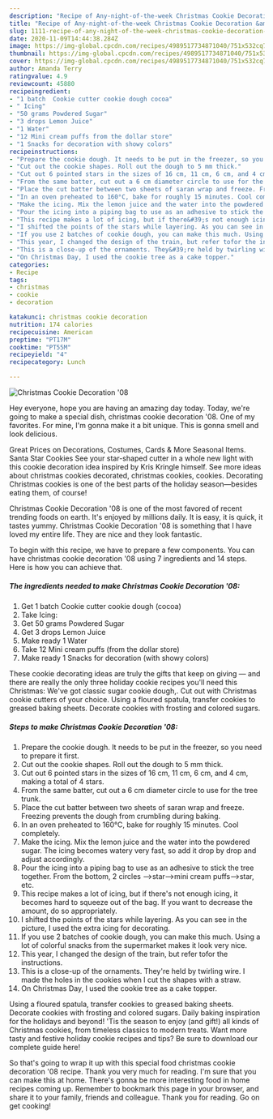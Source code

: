 ```yaml
---
description: "Recipe of Any-night-of-the-week Christmas Cookie Decoration &amp;#39;08"
title: "Recipe of Any-night-of-the-week Christmas Cookie Decoration &amp;#39;08"
slug: 1111-recipe-of-any-night-of-the-week-christmas-cookie-decoration-and-39-08
date: 2020-11-09T14:44:38.284Z
image: https://img-global.cpcdn.com/recipes/4989517734871040/751x532cq70/christmas-cookie-decoration-08-recipe-main-photo.jpg
thumbnail: https://img-global.cpcdn.com/recipes/4989517734871040/751x532cq70/christmas-cookie-decoration-08-recipe-main-photo.jpg
cover: https://img-global.cpcdn.com/recipes/4989517734871040/751x532cq70/christmas-cookie-decoration-08-recipe-main-photo.jpg
author: Amanda Terry
ratingvalue: 4.9
reviewcount: 45880
recipeingredient:
- "1 batch  Cookie cutter cookie dough cocoa"
- " Icing"
- "50 grams Powdered Sugar"
- "3 drops Lemon Juice"
- "1 Water"
- "12 Mini cream puffs from the dollar store"
- "1 Snacks for decoration with showy colors"
recipeinstructions:
- "Prepare the cookie dough. It needs to be put in the freezer, so you need to prepare it first."
- "Cut out the cookie shapes. Roll out the dough to 5 mm thick."
- "Cut out 6 pointed stars in the sizes of 16 cm, 11 cm, 6 cm, and 4 cm, making a total of 4 stars."
- "From the same batter, cut out a 6 cm diameter circle to use for the tree trunk."
- "Place the cut batter between two sheets of saran wrap and freeze. Freezing prevents the dough from crumbling during baking."
- "In an oven preheated to 160°C, bake for roughly 15 minutes. Cool completely."
- "Make the icing. Mix the lemon juice and the water into the powdered sugar. The icing becomes watery very fast, so add it drop by drop and adjust accordingly."
- "Pour the icing into a piping bag to use as an adhesive to stick the tree together. From the bottom, 2 circles --&gt;star--&gt;mini cream puffs--&gt;star, etc."
- "This recipe makes a lot of icing, but if there&#39;s not enough icing, it becomes hard to squeeze out of the bag. If you want to decrease the amount, do so appropriately."
- "I shifted the points of the stars while layering. As you can see in the picture, I used the extra icing for decorating."
- "If you use 2 batches of cookie dough, you can make this much. Using a lot of colorful snacks from the supermarket makes it look very nice."
- "This year, I changed the design of the train, but refer tofor the instructions."
- "This is a close-up of the ornaments. They&#39;re held by twirling wire. I made the holes in the cookies when I cut the shapes with a straw."
- "On Christmas Day, I used the cookie tree as a cake topper."
categories:
- Recipe
tags:
- christmas
- cookie
- decoration

katakunci: christmas cookie decoration 
nutrition: 174 calories
recipecuisine: American
preptime: "PT17M"
cooktime: "PT55M"
recipeyield: "4"
recipecategory: Lunch

---
```



![Christmas Cookie Decoration &#39;08](https://img-global.cpcdn.com/recipes/4989517734871040/751x532cq70/christmas-cookie-decoration-08-recipe-main-photo.jpg)

Hey everyone, hope you are having an amazing day today. Today, we're going to make a special dish, christmas cookie decoration &#39;08. One of my favorites. For mine, I'm gonna make it a bit unique. This is gonna smell and look delicious.

Great Prices on Decorations, Costumes, Cards &amp; More Seasonal Items. Santa Star Cookies See your star-shaped cutter in a whole new light with this cookie decoration idea inspired by Kris Kringle himself. See more ideas about christmas cookies decorated, christmas cookies, cookies. Decorating Christmas cookies is one of the best parts of the holiday season—besides eating them, of course!

Christmas Cookie Decoration &#39;08 is one of the most favored of recent trending foods on earth. It's enjoyed by millions daily. It is easy, it is quick, it tastes yummy. Christmas Cookie Decoration &#39;08 is something that I have loved my entire life. They are nice and they look fantastic.


To begin with this recipe, we have to prepare a few components. You can have christmas cookie decoration &#39;08 using 7 ingredients and 14 steps. Here is how you can achieve that.

<!--inarticleads1-->

##### The ingredients needed to make Christmas Cookie Decoration &#39;08:

1. Get 1 batch  Cookie cutter cookie dough (cocoa)
1. Take  Icing:
1. Get 50 grams Powdered Sugar
1. Get 3 drops Lemon Juice
1. Make ready 1 Water
1. Take 12 Mini cream puffs (from the dollar store)
1. Make ready 1 Snacks for decoration (with showy colors)


These cookie decorating ideas are truly the gifts that keep on giving — and there are really the only three holiday cookie recipes you&#39;ll need this Christmas: We&#39;ve got classic sugar cookie dough,. Cut out with Christmas cookie cutters of your choice. Using a floured spatula, transfer cookies to greased baking sheets. Decorate cookies with frosting and colored sugars. 

<!--inarticleads2-->

##### Steps to make Christmas Cookie Decoration &#39;08:

1. Prepare the cookie dough. It needs to be put in the freezer, so you need to prepare it first.
1. Cut out the cookie shapes. Roll out the dough to 5 mm thick.
1. Cut out 6 pointed stars in the sizes of 16 cm, 11 cm, 6 cm, and 4 cm, making a total of 4 stars.
1. From the same batter, cut out a 6 cm diameter circle to use for the tree trunk.
1. Place the cut batter between two sheets of saran wrap and freeze. Freezing prevents the dough from crumbling during baking.
1. In an oven preheated to 160°C, bake for roughly 15 minutes. Cool completely.
1. Make the icing. Mix the lemon juice and the water into the powdered sugar. The icing becomes watery very fast, so add it drop by drop and adjust accordingly.
1. Pour the icing into a piping bag to use as an adhesive to stick the tree together. From the bottom, 2 circles --&gt;star--&gt;mini cream puffs--&gt;star, etc.
1. This recipe makes a lot of icing, but if there&#39;s not enough icing, it becomes hard to squeeze out of the bag. If you want to decrease the amount, do so appropriately.
1. I shifted the points of the stars while layering. As you can see in the picture, I used the extra icing for decorating.
1. If you use 2 batches of cookie dough, you can make this much. Using a lot of colorful snacks from the supermarket makes it look very nice.
1. This year, I changed the design of the train, but refer tofor the instructions.
1. This is a close-up of the ornaments. They&#39;re held by twirling wire. I made the holes in the cookies when I cut the shapes with a straw.
1. On Christmas Day, I used the cookie tree as a cake topper.


Using a floured spatula, transfer cookies to greased baking sheets. Decorate cookies with frosting and colored sugars. Daily baking inspiration for the holidays and beyond! &#39;Tis the season to enjoy (and gift!) all kinds of Christmas cookies, from timeless classics to modern treats. Want more tasty and festive holiday cookie recipes and tips? Be sure to download our complete guide here! 

So that's going to wrap it up with this special food christmas cookie decoration &#39;08 recipe. Thank you very much for reading. I'm sure that you can make this at home. There's gonna be more interesting food in home recipes coming up. Remember to bookmark this page in your browser, and share it to your family, friends and colleague. Thank you for reading. Go on get cooking!
